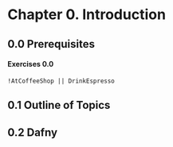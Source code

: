 # Chapter 0. Introduction
## 0.0 Prerequisites

#### Exercises 0.0

```
!AtCoffeeShop || DrinkEspresso
```

## 0.1 Outline of Topics
## 0.2 Dafny
